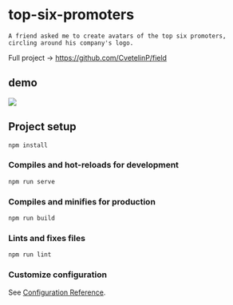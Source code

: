 # top-six-promoters
```
A friend asked me to create avatars of the top six promoters,
circling around his company's logo.
```
Full project -> https://github.com/CvetelinP/field
## demo

![](https://github.com/ivoqqq/top-six-promoters/blob/main/demo/demo-top-six.gif)

## Project setup
```
npm install
```

### Compiles and hot-reloads for development
```
npm run serve
```

### Compiles and minifies for production
```
npm run build
```

### Lints and fixes files
```
npm run lint
```

### Customize configuration
See [Configuration Reference](https://cli.vuejs.org/config/).

